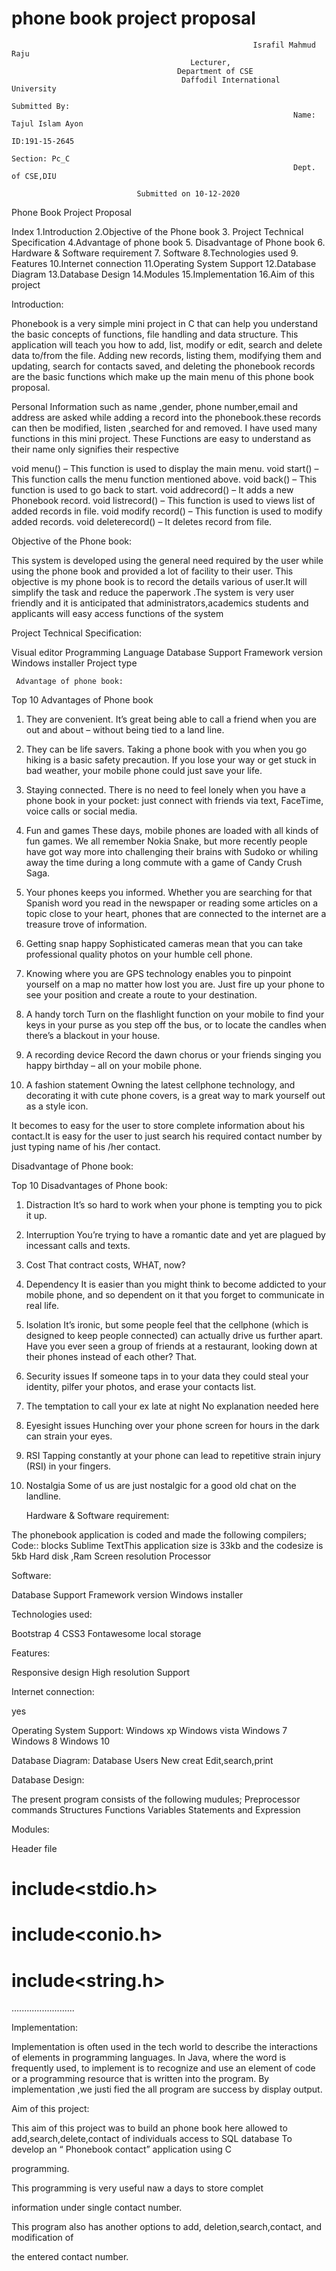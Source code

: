 # phone book project proposal
                                                          Israfil Mahmud Raju
                                            Lecturer, 
                                         Department of CSE
                                          Daffodil International University
                                                                   Submitted By:
                                                                   Name: Tajul Islam Ayon
                                                                    ID:191-15-2645
                                                                    Section: Pc_C
                                                                   Dept. of CSE,DIU
                                                                                                                                             
                                Submitted on 10-12-2020
     


  Phone Book Project Proposal


Index
1.Introduction
2.Objective of the  Phone book
3.  Project Technical Specification
4.Advantage of phone book 
5. Disadvantage of Phone book
6.    Hardware & Software requirement
7.  Software
8.Technologies used
9. Features
10.Internet connection
11.Operating System Support
12.Database Diagram
13.Database Design
14.Modules
15.Implementation
16.Aim of this project

   Introduction:

Phonebook is a very simple mini project in C that can help you
understand the basic concepts of functions, file handling and data
structure. This application will teach you how to add, list, modify
or edit, search and delete data to/from the file.
Adding new records, listing them, modifying them and updating,
search for contacts saved, and deleting the phonebook records
are the basic functions which make up the main menu of this
phone book proposal.

Personal Information such as name ,gender, phone number,email
and address are asked while adding a record into the phonebook.these
records can then be modified, listen ,searched for and removed.
I have used many functions in this mini project. These Functions are
easy to understand as their name only signifies their respective

void menu() – This function is used to display the main menu.
void start() – This function calls the menu function mentioned above.
void back() – This function is used to go back to start.
void addrecord() – It adds a new Phonebook record.
void listrecord() – This function is used to views list of added records in  file.
void modify record() – This function is used to modify added records.
void deleterecord() – It deletes record from file.

Objective of the  Phone book:

This system is developed using the general need required by the user while using the phone book and provided a lot of facility to their user. This objective is my phone book is to record the details various of user.It will simplify the task and reduce the paperwork  .The system is very user friendly and it is anticipated that administrators,academics students and applicants will easy access functions of the system 



 
   Project Technical Specification:

Visual editor
Programming Language
Database Support
Framework version
Windows installer
Project type


     Advantage of phone book:  

Top 10 Advantages of Phone book
1. They are convenient.
It’s great being able to call a friend when you are out and about – without being tied to a land line.
2. They can be life savers.
Taking a  phone book  with you when you go hiking is a basic safety precaution. If you lose your way or get stuck in bad weather, your mobile phone could just save your life.
3. Staying connected.
There is no need to feel lonely when you have a  phone book  in your pocket: just connect with friends via text, FaceTime, voice calls or social media.
 
4. Fun and games
These days, mobile phones are loaded with all kinds of fun games. We all remember Nokia Snake, but more recently people have got way more into challenging their brains with Sudoko or whiling away the time during a long commute with a game of Candy Crush Saga.
5. Your phones keeps you informed.
Whether you are searching for that Spanish word you read in the newspaper or reading some articles on a topic close to your heart, phones that are connected to the internet are a treasure trove of information.
6. Getting snap happy
Sophisticated cameras mean that you can take professional quality photos on your humble cell phone.
7. Knowing where you are
GPS technology enables you to pinpoint yourself on a map no matter how lost you are. Just fire up your phone to see your position and create a route to your destination.
8. A handy torch
Turn on the flashlight function on your mobile to find your keys in your purse as you step off the bus, or to locate the candles when there’s a blackout in your house.
9. A recording device
Record the dawn chorus or your friends singing you happy birthday – all on your mobile phone.
10. A fashion statement
Owning the latest cellphone technology, and decorating it with cute phone covers, is a great way to mark yourself out as a style icon.


It becomes to easy for the user to store complete information about his contact.It is easy for the user to just search his required contact number by just typing name of his /her contact.

  Disadvantage of Phone book:

Top 10 Disadvantages of Phone book:
1. Distraction
It’s so hard to work when your phone is tempting you to pick it up.
2. Interruption
You’re trying to have a romantic date and yet are plagued by incessant calls and texts.
3. Cost
That contract costs, WHAT, now?
4. Dependency
It is easier than you might think to become addicted to your mobile phone, and so dependent on it that you forget to communicate in real life.
5. Isolation
It’s ironic, but some people feel that the cellphone (which is designed to keep people connected) can actually drive us further apart. Have you ever seen a group of friends at a restaurant, looking down at their phones instead of each other? That.
6. Security issues
If someone taps in to your data they could steal your identity, pilfer your photos, and erase your contacts list.
7. The temptation to call your ex late at night
No explanation needed here
8. Eyesight issues
Hunching over your phone screen for hours in the dark can strain your eyes.
9. RSI
Tapping constantly at your phone can lead to repetitive strain injury (RSI) in your fingers.
10. Nostalgia
Some of us are just nostalgic for a good old chat on the landline.


    Hardware & Software requirement:

The phonebook application is coded and made the following compilers;
Code:: blocks
Sublime TextThis application size is 33kb and the codesize is 5kb
Hard disk
,Ram
Screen resolution
Processor

  Software:

Database Support
Framework version
Windows installer

  Technologies used:

Bootstrap 4
CSS3
Fontawesome
local storage

   Features:


Responsive design
High resolution Support


Internet connection:

yes

Operating System Support:
Windows xp
Windows vista
Windows 7
Windows 8
Windows 10

Database Diagram:
Database
Users
New creat
Edit,search,print

Database Design:

The present program consists of the
following mudules;
Preprocessor commands
Structures
Functions
Variables
Statements and Expression

Modules:

Header file
# include<stdio.h>
# include<conio.h>
# include<string.h>
.........................

Implementation:

Implementation is often used in the tech world to describe the interactions
of elements in programming languages. In Java, where the word is
frequently used, to implement is to recognize and use an element of code
or a programming resource that is written into the program.
By implementation ,we justi fied the all program are success by display output.

Aim of this project:

This aim of this project was to build an phone book  here allowed to add,search,delete,contact of individuals access to SQL database
To develop an “ Phonebook contact” application using C

programming.

This programming is very useful naw a days to store complet

information under single contact number.

This program also has another  options to add, deletion,search,contact, and modification of

the entered contact number.

